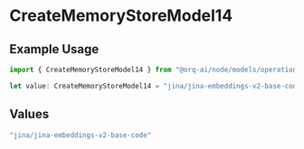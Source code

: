 # CreateMemoryStoreModel14

## Example Usage

```typescript
import { CreateMemoryStoreModel14 } from "@orq-ai/node/models/operations";

let value: CreateMemoryStoreModel14 = "jina/jina-embeddings-v2-base-code";
```

## Values

```typescript
"jina/jina-embeddings-v2-base-code"
```